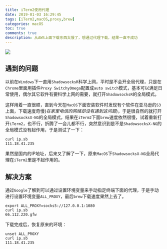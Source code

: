 ```yaml
---
title: iTerm2使用代理
date: 2019-01-03 16:29:45
tags: [iTerm2,macOS,proxy,brew]
categories: macOS
toc: true
comments: true
description: 从AWS上面下载东西太慢了，想通过代理下载，结果一直不成功
---
```


<img src="https://asset-1258390188.cos.ap-shanghai.myqcloud.com/iterm2-proxy.gif"/>

<!--more-->

## 遇到的问题

以前在`Windows`下一直用`ShadowsocksR`科学上网，平时是不会开全局代理，只是在`Chrome`里面用插件`Proxy SwitchyOmega`配置成`auto switch`模式，基本可以满足日常使用，偶尔其它软件有要科学上网的需要，就打开`ShadowsocksR`的全局模式。

这样用着一直很顺，直到今天在`MacOS`下面安装软件时发现有个软件在亚马逊的`S3`上面，下载速度奇慢(*在家里电信的网络却没有遇到这问题*)，于是很自然的就打开`ShadowsocksX-NG`的全局模式，结果在`iTerm2`下面`brew`速度依然很慢，试着重新打开`iTerm2`，也不行，折腾了一会儿都不行，突然意识到是不是`ShadowsocksX-NG`的全局模式没有起作用，于是测试了一下：

```shell 
curl ip.sb
111.18.41.235
```

果然是国内的IP地址，后来又了解了一下，原来`MacOS`下`ShadowsocksX-NG`全局代理在`iTerm2`里是不起作用的。

## 解决方案

通过`Google`了解到可以通过设置环境变量来手动指定终端下面的代理，于是手动进行设置环境变量`ALL_PROXY`，最后`brew`下载速度果然上去了。

```shell 
export ALL_PROXY=socks5://127.0.0.1:1080
curl ip.sb
66.112.220.gfw

```

下载完成后，恢复原来的环境：

```shell 
unset ALL_PROXY
curl ip.sb
111.18.41.235
```


